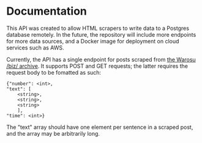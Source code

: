 # Documentation

This API was created to allow HTML scrapers to write data to a Postgres database remotely. In the future, the repository will include more endpoints for more data sources, and a Docker image for deployment on cloud services such as AWS.

Currently, the API has a single endpoint for posts scraped from [the Warosu /biz/ archive](https://warosu.org/biz). It supports POST and GET requests; the latter requires the request body to be fomatted as such:

```
{"number": <int>,
"text": [
    <string>,
    <string>,
    <string>
    ],
"time": <int>}
```
The "text" array should have one element per sentence in a scraped post, and the array may be arbitrarily long.
